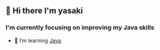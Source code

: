 ## 👋 Hi there I'm yasaki

### I'm currently focusing on improving my Java skills

- 🌱 I’m learning [Java](https://www.oracle.com/java/)
